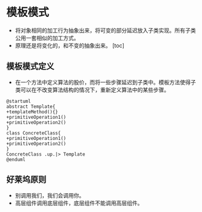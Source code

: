 # 模板模式
* 将对象相同的加工行为抽象出来，将可变的部分延迟放入子类实现。所有子类公用一套相似的加工方式。
* 原理还是将变化的，和不变的抽象出来。
[toc]

## 模板模式定义
* 在一个方法中定义算法的股价，而将一些步骤延迟到子类中。模板方法使得子类可以在不改变算法结构的情况下，重新定义算法中的某些步骤。
```puml
@startuml
abstract Template{
+templateMethod(){}
+primitiveOperation1()
+primitiveOperation2()
} 
class ConcreteClass{
+primitiveOperation1()
+primitiveOperation2()
}
ConcreteClass .up.|> Template
@enduml
```
## 好莱坞原则
* 别调用我们，我们会调用你。
* 高层组件调用底层组件，底层组件不能调用高层组件。